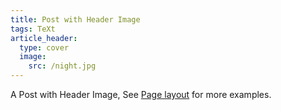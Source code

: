 ```yaml
---
title: Post with Header Image
tags: TeXt
article_header:
  type: cover
  image:
    src: /night.jpg
---
```


A Post with Header Image, See [Page layout](https://tianqi.name/jekyll-TeXt-theme/samples.html#page-layout) for more examples.

<!--more-->